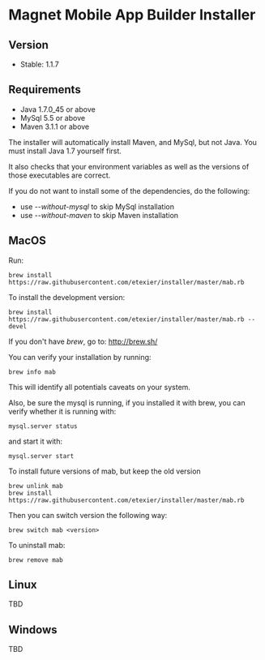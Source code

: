 Magnet Mobile App Builder Installer
===================================

Version
-------
 - Stable: 1.1.7

Requirements
------------
  - Java 1.7.0_45 or above
  - MySql 5.5 or above
  - Maven 3.1.1 or above

The installer will automatically install Maven, and MySql, but not Java. You must install Java 1.7 yourself first. 

It also checks that your environment variables as well as the versions of those executables are correct.

If you do not want to install some of the dependencies, do the following:
 - use _--without-mysql_ to skip MySql installation
 - use _--without-maven_ to skip Maven installation


MacOS
-----
Run:
```
brew install https://raw.githubusercontent.com/etexier/installer/master/mab.rb
```

To install the development version:
```
brew install https://raw.githubusercontent.com/etexier/installer/master/mab.rb --devel
```

If you don't have _brew_, go to: http://brew.sh/

You can verify your installation by running:
```
brew info mab
```
This will identify all potentials caveats on your system. 

Also, be sure the mysql is running, if you installed it with brew, you can verify whether it is running with:

```
mysql.server status
```
and start it with:
```
mysql.server start
```

To install future versions of mab, but keep the old version
```
brew unlink mab
brew install https://raw.githubusercontent.com/etexier/installer/master/mab.rb
```

Then you can switch version the following way:
```
brew switch mab <version>
```

To uninstall mab:
```
brew remove mab
```
Linux
-----
TBD

Windows
-------
TBD
